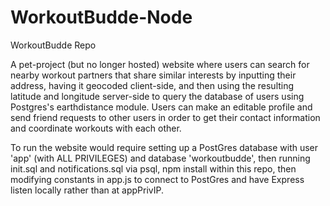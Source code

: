 # WorkoutBudde-Node
WorkoutBudde Repo

A pet-project (but no longer hosted) website where users can search for nearby workout partners that share similar interests by inputting their address, having it geocoded client-side, and then using the resulting latitude and longitude server-side to query the database of users using Postgres's earthdistance module.  Users can make an editable profile and send friend requests to other users in order to get their contact information and coordinate workouts with each other.

To run the website would require setting up a PostGres database with user 'app' (with ALL PRIVILEGES) and database 'workoutbudde', then running init.sql and notifications.sql via psql, npm install within this repo, then modifying constants in app.js to connect to PostGres and have Express listen locally rather than at appPrivIP.

